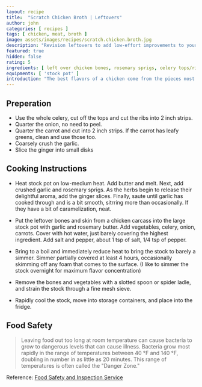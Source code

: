 ```yaml
---
layout: recipe
title:  "Scratch Chicken Broth | Leftovers"
author: john
categories: [ recipes ]
tags: [ chicken, meat, broth ]
image: assets/images/recipes/scratch.chicken.broth.jpg
description: "Revision leftovers to add low-effort improvements to your meals with a home made chicken broth | Leftovers Series"
featured: true
hidden: false
rating: 5
ingredients: [ left over chicken bones, rosemary sprigs, celery tops/ribs, onion, carrot, crushed garlic, sliced ginger, salt, pepper, water ]
equipments: [ 'stock pot' ]
introduction: "The best flavors of a chicken come from the pieces most people prefer to toss.  Rather than discard the bones, fat, and other perceived waste, I recommend preparing a chicken stock from scratch.  This is perfect to put together as you prepare a different meal since you can toss all of the odd bits from those ingrediants, into your chicken broth stock pot."
---
```


## Preperation

- Use the whole celery, cut off the tops and cut the ribs into 2 inch strips.
- Quarter the onion, no need to peel.
- Quarter the carrot and cut into 2 inch strips.  If the carrot has leafy greens, clean and use those too.
- Coarsely crush the garlic.
- Slice the ginger into small disks

## Cooking Instructions

- Heat stock pot on low-medium heat.  Add butter and melt.  Next, add crushed garlic and rosemary sprigs.  As the herbs begin to release their delightful aroma, add the ginger slices.  Finally, saute until garlic has cooked through and is a bit smooth, sitrring more than occasionally.  If they have a bit of caramelization, neat.

- Put the leftover bones and skin from a chicken carcass into the large stock pot with garlic and rosemary butter. Add vegetables, celery, onion, carrots.  Cover with hot water, just barely covering the highest ingredient.  Add salt and pepper, about 1 tsp of salt, 1/4 tsp of pepper.

- Bring to a boil and immediately reduce heat to bring the stock to barely a simmer.  Simmer partially covered at least 4 hours, occasionally skimming off any foam that comes to the surface.  (I like to simmer the stock overnight for maximum flavor concentration)

- Remove the bones and vegetables with a slotted spoon or spider ladle, and strain the stock through a fine mesh sieve.

- Rapidly cool the stock, move into storage containers, and place into the fridge.

## Food Safety

> Leaving food out too long at room temperature can cause bacteria to grow to dangerous levels that can cause illness. Bacteria grow most rapidly in the range of temperatures between 40 °F and 140 °F, doubling in number in as little as 20 minutes. This range of temperatures is often called the "Danger Zone."

Reference: [Food Safety and Inspection Service](https://www.fsis.usda.gov/wps/portal/fsis/topics/food-safety-education/get-answers/food-safety-fact-sheets/safe-food-handling/danger-zone-40-f-140-f/ct_index/!ut/p/a1/jZFdT4MwFIZ_DZelB8GFeUdIzIYOXBZdx83SQVuaQEvaKrpfL8yrmU3XJk3Oe54356O4xASXin5IQZ3UirZTXM72sIZZME8hK-bBIyzzt3XxlKYQb-5HYPcHkIc3-q-cBP7zZzcUuDOrdCVw2VPXIKm4xkQwh6iyAzMWE651jSzlzH0hTiuHbMOYGxOThk7Zhqq6lUpgUlMlmEFHrRiKAHEUTC8mldtLVbNPvMXleU8QjHeZh5tokeUhFNFv4MLSfoDrWxnHFq0-nH5ol6hDGI_zGcaZYcZ_N6PcONfbBw88GIbBF1qLlvmV7jy4ZGm0dZick7jvXsnxOVmAfOm2sU2-AYOx4tk!/#1)
